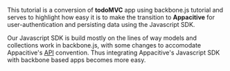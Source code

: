 This tutorial is a conversion of **todoMVC** app using backbone.js  tutorial and serves to highlight how easy it is to make the transition to **Appacitive** for user-authentication and persisting data using the Javascript SDK.

Our Javascript SDK is build mostly on the lines of way models and collections work in backbone.js, with some changes to accomodate Appacitive's <a href="http://help.appacitive.com">API</a> convention. Thus integrating Appacitive's Javascript SDK with backbone based apps becomes more easy.


